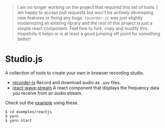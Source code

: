 > I am no longer working on the project that required this set of tools. I am happy to accept pull requests but won't
> be actively developing new features or fixing any bugs. `recorder-js` was just slightly modernizing an existing library and
> the rest of this project is just a simple react component. Feel free to fork, copy and modify this. Hopefully it helps or is at least
> a good jumping off point for something better!

# Studio.js

A collection of tools to create your own in browser recording studio.

* [recorder-js](/recorder/README.md) Record and download audio as `.wav` files.
* [react-wave-stream](/react-wave-stream/README.md) A react component that displays the frequency data you receive from an audio stream.

Check out the [example](/examples/reactjs/README.md) using these.

```
$ cd examples/reactjs
$ yarn
$ yarn start
```
